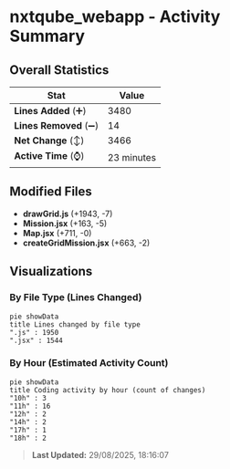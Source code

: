 # nxtqube_webapp - Activity Summary 

## Overall Statistics

| Stat                   | Value                                                             |
| ---------------------- | ----------------------------------------------------------------- |
| **Lines Added** (➕)   | 3480                                          |
| **Lines Removed** (➖) | 14                                        |
| **Net Change** (↕)    | 3466                |
| **Active Time** (⌚)   | 23 minutes |


## Modified Files
- **drawGrid.js** (+1943, -7)
- **Mission.jsx** (+163, -5)
- **Map.jsx** (+711, -0)
- **createGridMission.jsx** (+663, -2)

## Visualizations

### By File Type (Lines Changed)

```mermaid
pie showData
title Lines changed by file type
".js" : 1950
".jsx" : 1544
```

### By Hour (Estimated Activity Count)

```mermaid
pie showData
title Coding activity by hour (count of changes)
"10h" : 3
"11h" : 16
"12h" : 2
"14h" : 2
"17h" : 1
"18h" : 2
```


> **Last Updated:** 29/08/2025, 18:16:07